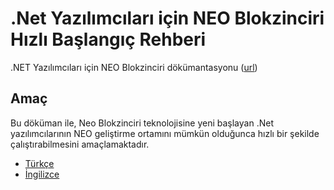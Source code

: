 # .Net Yazılımcıları için NEO Blokzinciri Hızlı Başlangıç Rehberi

.NET Yazılımcıları için NEO Blokzinciri dökümantasyonu ([url](https://github.com/mwherman2000/neo-windocs/tree/master/windocs))

## Amaç

Bu döküman ile, Neo Blokzinciri teknolojisine yeni başlayan .Net yazılımcılarının NEO geliştirme ortamını mümkün olduğunca hızlı bir şekilde çalıştırabilmesini amaçlamaktadır.

* [Türkçe](./TR-tr/README.md)
* [İngilizce](./EN-us/README.md)

